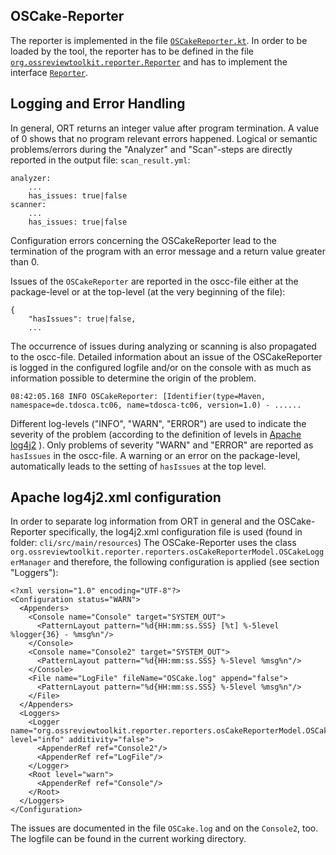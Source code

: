 ## OSCake-Reporter

The reporter is implemented in the file [`OSCakeReporter.kt`](https://github.com/telekom/ort/blob/dsl-main/reporter/src/main/kotlin/reporters/OSCakeReporter.kt). In order to be loaded by the tool, the reporter has to be defined in the file [`org.ossreviewtoolkit.reporter.Reporter`](https://github.com/telekom/ort/blob/dsl-main/reporter/src/main/resources/META-INF/services/org.ossreviewtoolkit.reporter.Reporter) and has to implement the interface [`Reporter`](https://github.com/telekom/ort/blob/dsl-main/reporter/src/main/kotlin/Reporter.kt).

## Logging and Error Handling
In general, ORT returns an integer value after program termination. A value of 0 shows that no program relevant errors happened. Logical or semantic problems/errors during the "Analyzer" and "Scan"-steps are directly reported in the output file: `scan_result.yml`:
```
analyzer:
    ...
    has_issues: true|false
scanner:
    ...
    has_issues: true|false
```

Configuration errors concerning the OSCakeReporter lead to the termination of the program with an error message and a return value greater than 0.

Issues of the `OSCakeReporter` are reported in the oscc-file either at the package-level or at the top-level (at the very beginning of the file):
```
{
	"hasIssues": true|false,
	...
```
The occurrence of issues during analyzing or scanning is also propagated to the oscc-file. Detailed information about an issue of the OSCakeReporter is logged in the configured logfile and/or on the console with as much as information possible to determine the origin of the problem.

```
08:42:05.168 INFO OSCakeReporter: [Identifier(type=Maven, namespace=de.tdosca.tc06, name=tdosca-tc06, version=1.0) - ......
```

Different log-levels ("INFO", "WARN", "ERROR") are used to indicate the severity of the problem (according to the definition of levels in [Apache log4j2](https://logging.apache.org/log4j/2.x/) ). Only problems of severity "WARN" and "ERROR" are reported as `hasIssues` in the oscc-file. A warning or an error on the package-level, automatically leads to the setting of `hasIssues` at the top level.

## Apache log4j2.xml configuration
In order to separate log information from ORT in general and the OSCake-Reporter specifically, the log4j2.xml configuration file is used (found in folder: `cli/src/main/resources`)
The OSCake-Reporter uses the class `org.ossreviewtoolkit.reporter.reporters.osCakeReporterModel.OSCakeLoggerManager` and therefore, the following configuration is applied (see section "Loggers"):

```
<?xml version="1.0" encoding="UTF-8"?>
<Configuration status="WARN">
  <Appenders>
    <Console name="Console" target="SYSTEM_OUT">
      <PatternLayout pattern="%d{HH:mm:ss.SSS} [%t] %-5level %logger{36} - %msg%n"/>
    </Console>
    <Console name="Console2" target="SYSTEM_OUT">
      <PatternLayout pattern="%d{HH:mm:ss.SSS} %-5level %msg%n"/>
    </Console>
    <File name="LogFile" fileName="OSCake.log" append="false">
      <PatternLayout pattern="%d{HH:mm:ss.SSS} %-5level %msg%n"/>
    </File>
  </Appenders>
  <Loggers>
    <Logger name="org.ossreviewtoolkit.reporter.reporters.osCakeReporterModel.OSCakeLoggerManager" level="info" additivity="false">
      <AppenderRef ref="Console2"/>
      <AppenderRef ref="LogFile"/>
    </Logger>
    <Root level="warn">
      <AppenderRef ref="Console"/>
    </Root>
  </Loggers>
</Configuration>
```
The issues are documented in the file `OSCake.log` and on the `Console2`, too. The logfile can be found in the current working directory.
